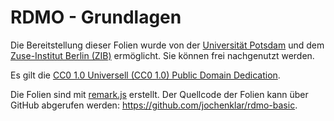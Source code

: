 RDMO - Grundlagen
=================

Die Bereitstellung dieser Folien wurde von der [Universität Potsdam](https://www.uni-potsdam.de/) und dem [Zuse-Institut Berlin (ZIB)](https://www.zib.de) ermöglicht. Sie können frei nachgenutzt werden.

Es gilt die [CC0 1.0 Universell (CC0 1.0) Public Domain Dedication](https://creativecommons.org/publicdomain/zero/1.0/deed.de).

Die Folien sind mit [remark.js](https://remarkjs.com/) erstellt. Der Quellcode der Folien kann über GitHub abgerufen werden: https://github.com/jochenklar/rdmo-basic.
